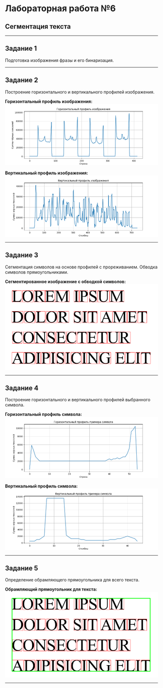 # Лабораторная работа №6  
## Сегментация текста

---

## Задание 1  
Подготовка изображения фразы и его бинаризация.

---

## Задание 2  
Построение горизонтального и вертикального профилей изображения.

**Горизонтальный профиль изображения:**  
![Горизонтальный профиль](lab6_output/horizontal_profile.png)

**Вертикальный профиль изображения:**  
![Вертикальный профиль](lab6_output/vertical_profile.png)

---

## Задание 3  
Сегментация символов на основе профилей с прореживанием. Обводка символов прямоугольниками.

**Сегментированное изображение с обводкой символов:**  
![Сегментированное изображение](lab6_output/segmented_phrase.png)

---

## Задание 4  
Построение горизонтального и вертикального профилей выбранного символа.

**Горизонтальный профиль символа:**  
![Горизонтальный профиль символа](lab6_output/char_horizontal_profile.png)

**Вертикальный профиль символа:**  
![Вертикальный профиль символа](lab6_output/char_vertical_profile.png)

---

## Задание 5  
Определение обрамляющего прямоугольника для всего текста.

**Обрамляющий прямоугольник для текста:**  
![Bounding whole text](lab6_output/bounding_whole_text.png)

---

